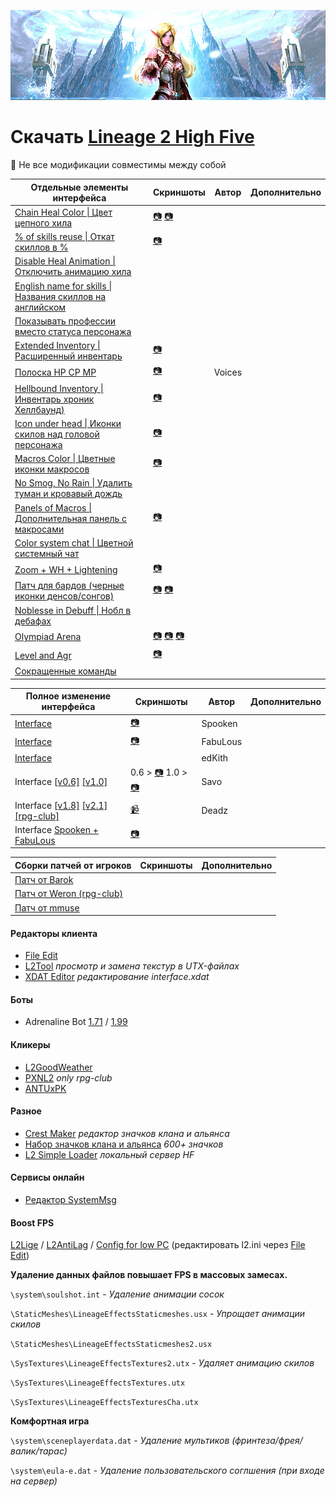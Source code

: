 ![header](img/header.jpg)

# Скачать [Lineage 2 High Five](https://mega.nz/file/AKYhDS5A#risU0fl1KeD6JvE3mzpthxBrxxo3bBghT5zZUdIvNIw)

 :red_circle: Не все модификации совместимы между собой

| Отдельные элементы интерфейса                                | Скриншоты                                                    | Автор  | Дополнительно |
| ------------------------------------------------------------ | ------------------------------------------------------------ | ------ | ------------- |
| [Chain Heal Color \| Цвет цепного хила](https://mega.nz/file/gDRzjYYQ#6unqaBx6Ljx7R2FLyfhaAPnKEXCtlUBfZqetEEDoAX4) | [:camera:](<https://sun9-40.userapi.com/c857036/v857036102/dcb57/irUx7c4AlGY.jpg>) [:camera:](<https://sun9-2.userapi.com/c858236/v858236102/1c47a7/keBJ7g_e-tU.jpg>) |        |               |
| [% of skills reuse \| Откат скиллов в %](https://mega.nz/file/EHYxACbD#reMksRRyZVgqKrJwI5AAVe8AUYBzOuAxYE9EmPj-RzM) | [:camera:](<https://sun9-8.userapi.com/c205824/v205824102/cd1cf/v3WL5FVmC6Q.jpg>) |        |               |
| [Disable Heal Animation \|Отключить анимацию хила](https://mega.nz/file/sDQVRIbK#KTnjWe6Xq6nG4NLDcYKMhqJ8DfTZdcpwRMPQqjNeUHw) |                                                              |        |               |
| [English name for skills \| Названия скиллов на английском](https://mega.nz/file/BGgBGBhR#wSqm5-d65dAOE2XvLttsnZRveFv92XAqBp_sIyQ59Yw) |                                                              |        |               |
| [Показывать профессии вместо статуса персонажа](https://mega.nz/file/tKpnDJIR#Z8NleSVWCOcl_KoMT58TETFR6nKUGo8zbgmbotAw_1M) |                                                              |        |               |
| [Extended Inventory \| Расширенный инвентарь](https://mega.nz/file/MKhDgB5a#yCCvAudGEbzeJIXeCWTAMyivj1fbAIRgLoTXYViK97Q) | [:camera:](<https://sun9-44.userapi.com/c857332/v857332102/cc383/kBM49Nmvt2M.jpg>) |        |               |
| [Полоска HP CP MP](https://mega.nz/file/8Xgx2BaD#qZEKU1E6ipn2I8P09FJRvZPriYb32PWIpHeCoLQz2q4) | [:camera:](<https://sun9-71.userapi.com/c857332/v857332102/cc3b2/qCTEfHMI-xk.jpg>) | Voices |               |
| [Hellbound Inventory \| Инвентарь хроник Хеллбаунд)](https://mega.nz/file/xPp3gZ6a#lR0NPQnAysFILibekQG8QAebgchW8IAwQs4GfDRszoU) | [:camera:](<https://sun9-36.userapi.com/c857332/v857332102/cc3a8/PFjXAn9caBo.jpg>) |        |               |
| [Icon under head \| Иконки скилов над головой персонажа](https://mega.nz/file/FOoT0ZDJ#bv1_u6pDf2-YVg9QMoKwK22Oo94HQ2_FCWHJAvUpDM8) | [:camera:](<https://sun9-4.userapi.com/c857332/v857332102/cc3cb/VZCA5TcfxXA.jpg>) |        |               |
| [Macros Color \| Цветные иконки макросов](https://mega.nz/file/YapD3BBK#p6hYT4NkUY-uQSX20oX3U7CAjZZQdG9KX2DnMrfivao) | [:camera:](<https://sun9-23.userapi.com/c857332/v857332102/cc3db/QC7j87Ec034.jpg>) |        |               |
| [No Smog, No Rain \| Удалить туман и кровавый дождь](https://mega.nz/file/lb5h3LoL#vZiLj9Xv5X_tx3Oz6_NNGUZm3XVskVLO26pBH-SxS98) |                                                              |        |               |
| [Panels of Macros \| Дополнительная панель с макросами](https://mega.nz/file/EChT0JID#CBvX29ESCFVlNOGUidV18kcnxLLUfcTWwbe2Uhh2BJc) | [:camera:](<https://sun9-16.userapi.com/c857332/v857332102/cc474/ckkhDMz0zc4.jpg>) |        |               |
| [Color system chat \| Цветной системный чат](https://mega.nz/file/pGxRhLST#hi99M1pFPcX86GA2tJdMZmIA5iQQ0gyErueOyihkrtE) |                                                              |        |               |
| [Zoom + WH + Lightening](https://mega.nz/file/pL5Bjb6A#CDII3puc1OTs3D2MNjpWTGaTTK1g8ivFwFCbBknOlP4) | [:camera:](<https://sun9-11.userapi.com/c857332/v857332102/cc499/QxT7yIsEMSc.jpg>) |        |               |
| [Патч для бардов (черные иконки денсов/сонгов)](https://mega.nz/file/dXxR0DQS#tT-KK4ZUAqJu9XgYvvHZ-bMKaQhbGSRo1HbuBTjotWE) | [:camera:](<https://sun9-70.userapi.com/c857332/v857332102/cc4a0/AwX2QLFp6jI.jpg>)  [:camera:](<https://sun9-36.userapi.com/c857332/v857332102/cc4a7/v-yG-9GE9YU.jpg>) |        |               |
| [Noblesse in Debuff \| Нобл в дебафах](https://mega.nz/file/ATxhUbDQ#OYJWW8hz3E9hwCOGak9IPH5idvBldrtSQhXZLuyus0Y) |                                                              |        |               |
| [Olympiad Arena](https://mega.nz/file/FO4nTbbb#DpM6UTA3jWkBoTfXjrezx7Sn4pP8vrAIssxpeiX31jY) | [:camera:](<https://sun9-8.userapi.com/c857332/v857332102/cc459/bszFmJCjRSw.jpg>) [:camera:](<https://sun9-57.userapi.com/c857332/v857332102/cc463/f6Jo-5xQ9WM.jpg>) [:camera:](<https://sun9-53.userapi.com/c857332/v857332102/cc46d/BdxYJPyy21U.jpg>) |        |               |
| [Level and Agr](https://mega.nz/file/YTg1BL4S#WGb1xsBLyaAGVltdVCVT9ct6XnURacglUFbnzxmpB0g) | [:camera:](<https://sun9-72.userapi.com/c857332/v857332102/cc435/mE53_KLLJXQ.jpg>) |        |               |
| [Сокращенные команды](https://mega.nz/file/wHhj2RoJ#XR-UXi7atfTcLC8w1DaiHhw8NOxUSaCSmJVPLP_XZdE) |                                                              |        |               |

| Полное изменение интерфейса                                  | Скриншоты                                                    | Автор    | Дополнительно |
| ------------------------------------------------------------ | ------------------------------------------------------------ | -------- | ------------- |
| [Interface](https://mega.nz/file/xL4DVZAB#yAq4ub7K2JZVp1kmBweDbfSlvwo8eZ1fU5D4D24tt98) | [:camera:](<https://sun9-41.userapi.com/c853520/v853520873/2127db/UIEv6Mss79Q.jpg>) | Spooken  |               |
| [Interface](https://mega.nz/file/MGojBRCD#HuaIEQnI9eYRdeaozWn7GxqH4RmGzB1JQRWrVr9YW2o) | [:camera:](<https://sun9-50.userapi.com/c858224/v858224102/1c14a7/pVDOL4e6r2c.jpg>) | FabuLous |               |
| [Interface](https://mega.nz/file/4KpFFZYD#9nA2rZ_WHcfDSy1sO_VAQPIAktTB_5vtu_Dl82XN6Xo) |                                                              | edKith   |               |
| Interface [[v0.6]](https://mega.nz/file/8ax30TYB#HUBO4ubgTqgLxXsr4xHWJxe3afCN3CX2X_xvU1kiLAU) [[v1.0]](https://mega.nz/file/oPgRXByY#yrEyYEy4PxtiRIgxEv0G8KUpG7tYj51PYfKxJkmXhL0) | 0.6 > [:camera:](<https://sun9-55.userapi.com/c857320/v857320489/13f464/Li2csxxvyoY.jpg>) 1.0 > [:camera:](<https://sun9-64.userapi.com/c206816/v206816489/ca828/O2pVYDZCous.jpg>) | Savo     |               |
| Interface [[v1.8]](https://mega.nz/file/5bYm2SAL#u5B9pT6gyZtQAMUxGpmdKnJbKFqgv4vdz4l5L7uF3ZE) [[v2.1]](https://mega.nz/file/dSRWSYaT#-uzbAR9kEi-VTcpAoin_0PUYJMZS1zv6YteXI0ojO-U) [[rpg-club]](https://mega.nz/file/4HIg3YAb#PWvgyY_yymv8skCfeys5N78gtZnmEteyqW0ZSed-v0E) | [:video_camera:](https://youtu.be/sFR_7wm5P30)               | Deadz    |               |
| Interface [Spooken + FabuLous](https://mega.nz/file/VepByTKJ#Q1n9uo7BhJyQ2WMUvIAvcZweHWWENuR1XTyjeyLEXVk) | [:camera:](<https://sun9-26.userapi.com/c857216/v857216873/1466ef/n9MBrQJEX_k.jpg>) |          |               |

| Сборки патчей от игроков                                     | Скриншоты | Дополнительно |
| ------------------------------------------------------------ | --------- | ------------- |
| [Патч от Barok](https://mega.nz/file/wGAmkYKI#D3EI6MaOVbWEzNl9aX25FyNtkrExfqIkdLGKRtKeDNU) |           |               |
| [Патч от Weron (rpg-club)](https://mega.nz/file/5TY0BSZL#HQseWM9U4HXmPXXaQTR7sJkBQJWHbldsGqVljVQ0A0Q) |           |               |
| [Патч от mmuse](https://mega.nz/file/8PYkACDI#GE16Va1tJjFUdW_2U4QYQI1xhvS0zF-leyRnNIhLkLg) |           |               |

#### Редакторы клиента

- [File Edit](https://mega.nz/file/YORyhIBI#cX5rfkJ-3r2jqwr-JeiuF45cdE_kVxQf518u6x9Tjf8) 
- [L2Tool](https://mega.nz/file/wSYBzKqB#tlZjA26OPKoncioMxWBv2lLCg6_t5tygSNubN5RBIKQ) *просмотр и замена текстур в UTX-файлах*
- [XDAT Editor](https://mega.nz/file/MWIjXa5R#EesBV54PQ3RUOemj6fS2n8-mANLCYiSw2hp0lDMGGRU) *редактирование interface.xdat*

#### Боты

- Adrenaline Bot [1.71](https://mega.nz/file/wPQRWKDI#TIlhq6n1OBMJeekw_r67jNgPHpi5BSfu_bCQFIq07Gc) / [1.99](https://mega.nz/file/9XAQWSQT#CN3my4-ubEE3Bi9rjDHEJp8DdewehttEf6uZAVE4P3E) 

#### Кликеры

- [L2GoodWeather](https://mega.nz/file/JfR0Aa4A#N9-IC_yLn8it0RGqm7CNsiqFY2ngPmyNCQO-7Q3zhb4) 
- [PXNL2](https://mega.nz/file/5SAwSIrb#9fVtRN9LZOPH71l8laJUAcnQ-k3wTLcr_ew6Wcz_4Qo) *only rpg-club*
- [ANTUxPK](https://mega.nz/file/wCRwGIaT#fRpCV-4Nmiq7lDhj4Dc2Fw5jv5Ml4lO2lr53iSl4F-w)

#### Разное

- [Crest Maker](https://mega.nz/file/cLBwVSqR#vX_OGmjKWy0PynzVJtmkTnK2R-YkpJmtAPb_vvs-J8g) *редактор значков клана и альянса*
- [Набор значков клана и альянса](https://mega.nz/file/5W5iHDgD#lViYHIh8SXgdEJnA2qavgQqGwb4Akm7AlPi0Qp0hZE0) *600+ значков*
- [L2 Simple Loader](https://mega.nz/file/AWJgEaiQ#YZMpB6OJv9ZHLyQ5V-kyQL146gdEM0HDTnxQD4wx4Qc) *локальный сервер HF*

#### Сервисы онлайн

- [Редактор SystemMsg](https://l2.zhumarin.ru/)

#### Boost FPS

[L2Lige](https://mega.nz/file/wOQQVIjZ#UO5dtBIUZmwY8DQHYjKGtVoRkz_bsi0tqdv8lXS0nFA) / [L2AntiLag](https://mega.nz/file/wOQQVIjZ#UO5dtBIUZmwY8DQHYjKGtVoRkz_bsi0tqdv8lXS0nFA) / [Config for low PC](https://mega.nz/file/dbQlEKCZ#11Km21SubqK1cd1XGVyObQBDIvZWg87N0Auc4PCsZtg) (редактировать l2.ini через [File Edit](https://mega.nz/file/YORyhIBI#cX5rfkJ-3r2jqwr-JeiuF45cdE_kVxQf518u6x9Tjf8))

**Удаление данных файлов повышает FPS в массовых замесах.**

`\system\soulshot.int` - *Удаление анимации сосок*

`\StaticMeshes\LineageEffectsStaticmeshes.usx` - *Упрощает анимации скилов* 

`\StaticMeshes\LineageEffectsStaticmeshes2.usx`

`\SysTextures\LineageEffectsTextures2.utx` - *Удаляет анимацию скилов* 

`\SysTextures\LineageEffectsTextures.utx` 

`\SysTextures\LineageEffectsTexturesСha.utx`

**Комфортная игра**

`\system\sceneplayerdata.dat` - *Удаление мультиков (фринтеза/фрея/валик/тарас)*

`\system\eula-e.dat` - *Удаление пользовательского соглшения (при входе на сервер)* 
